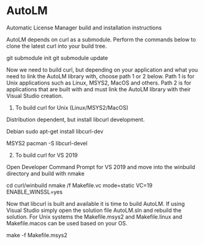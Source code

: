 # AutoLM
Automatic License Manager build and installation instructions

AutoLM depends on curl as a submodule. Perform the commands below
to clone the latest curl into your build tree.

git submodule init
git submodule update

Now we need to build curl, but depending on your application
and what you need to link the AutoLM library with, choose
path 1 or 2 below. Path 1 is for Unix applications such as
Linux, MSYS2, MacOS and others. Path 2 is for applications
that are built with and must link the AutoLM library with
their Visual Studio creation.

1. To build curl for Unix (Linux/MSYS2/MacOS)

Distribution dependent, but install libcurl development.

Debian
sudo apt-get install libcurl-dev

MSYS2
pacman -S libcurl-devel

2. To build curl for VS 2019

Open Developer Command Prompt for VS 2019
  and move into the winbuild directory and build with nmake

cd curl/winbuild
nmake /f Makefile.vc mode=static VC=19 ENABLE_WINSSL=yes

Now that libcurl is built and available it is time to build
AutoLM. If using Visual Studio simply open the solution file
AutoLM.sln and rebuild the solution. For Unix systems the
Makefile.msys2 and Makefile.linux and Makefile.macos
can be used based on your OS.

make -f Makefile.msys2
